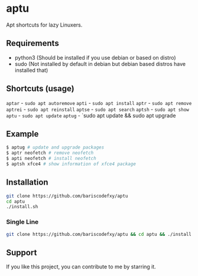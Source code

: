 # aptu
Apt shortcuts for lazy Linuxers.

## Requirements
- python3 (Should be installed if you use debian or based on distro)
- sudo (Not installed by default in debian but debian based distros have installed that)

## Shortcuts (usage)
`aptar` - `sudo apt autoremove`
`apti` - `sudo apt install`
`aptr` - `sudo apt remove`
`aptrei` - `sudo apt reinstall`
`aptse` - `sudo apt search`
`aptsh` - `sudo apt show`
`aptu` - `sudo apt update`
`aptug` - `sudo apt update && sudo apt upgrade

## Example
```bash
$ aptug # update and upgrade packages
$ aptr neofetch # remove neofetch
$ apti neofetch # install neofetch
$ aptsh xfce4 # show information of xfce4 package
```

## Installation
```bash
git clone https://github.com/bariscodefxy/aptu
cd aptu
./install.sh
```
### Single Line
```bash
git clone https://github.com/bariscodefxy/aptu && cd aptu && ./install.sh
```

## Support
If you like this project, you can contribute to me by starring it.